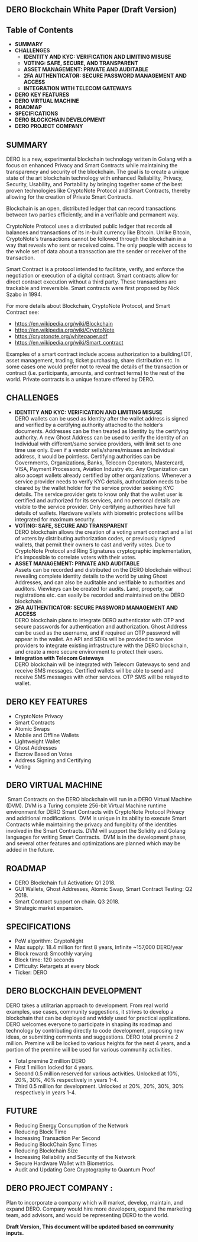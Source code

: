 ## DERO Blockchain White Paper (Draft Version)

## Table of Contents
* **SUMMARY**
* **CHALLENGES**
  * **IDENTITY AND KYC: VERIFICATION AND LIMITING MISUSE**
  * **VOTING: SAFE, SECURE, AND TRANSPARENT** 
  * **ASSET MANAGEMENT: PRIVATE AND AUDITABLE**
  * **2FA AUTHENTICATOR: SECURE PASSWORD MANAGEMENT AND ACCESS**
  * **INTEGRATION WITH TELECOM GATEWAYS**
* **DERO KEY FEATURES**
* **DERO VIRTUAL MACHINE**
* **ROADMAP**
* **SPECIFICATIONS**
* **DERO BLOCKCHAIN DEVELOPMENT**
* **DERO PROJECT COMPANY**

## SUMMARY

  DERO is a new, experimental blockchain technology written in Golang with a focus on enhanced Privacy and Smart Contracts while maintaining the transparency and security of the blockchain. The goal is to create a unique state of the art blockchain technology with enhanced Reliability, Privacy, Security, Usability, and Portability by bringing together some of the best proven technologies like CryptoNote Protocol and Smart Contracts, thereby allowing for the creation of Private Smart Contracts.

  Blockchain is an open, distributed ledger that can record transactions between two parties efficiently, and in a verifiable and permanent way.

  CryptoNote Protocol uses a distributed public ledger that records all balances and transactions of its in-built currency like Bitcoin. Unlike Bitcoin, CryptoNote's transactions cannot be followed through the blockchain in a way that reveals who sent or received coins. The only people with access to the whole set of data about a transaction are the sender or receiver of the transaction.

  Smart Contract is a protocol intended to facilitate, verify, and enforce the negotiation or execution of a digital contract. Smart contracts allow for direct contract execution without a third party. These transactions are trackable and irreversible. Smart contracts were first proposed by Nick Szabo in 1994.

  For more details about Blockchain, CryptoNote Protocol, and Smart Contract see:
  * https://en.wikipedia.org/wiki/Blockchain
  * https://en.wikipedia.org/wiki/CryptoNote
  * https://cryptonote.org/whitepaper.pdf
  * https://en.wikipedia.org/wiki/Smart_contract


Examples of a smart contract include access authorization to a building/IOT, asset management, trading, ticket purchasing, share distribution etc. In some cases one would prefer not to reveal the details of the transaction or contract (i.e. participants, amounts, and contract terms) to the rest of the world.
Private contracts is a unique feature offered by DERO.

## CHALLENGES
* **IDENTITY AND KYC: VERIFICATION AND LIMITING MISUSE**\
    DERO wallets can be used as Identity after the wallet address is signed and verified by a certifying authority attached to the holder’s documents. Addresses can be then treated as Identity by the certifying authority. A new Ghost Address can be used to verify the identity of an Individual with different/same service providers, with limit set to one time use only. Even if a vendor sells/shares/misuses an Individual address, it would be pointless. Certifying authorities can be Governments, Organizations, Banks, Telecom Operators, Mastercard, VISA, Payment Processors, Aviation Industry etc. Any Organization can also accept wallets already certified by other organizations. Whenever a service provider needs to verify KYC details, authorization needs to be cleared by the wallet holder for the service provider seeking KYC details. The service provider gets to know only that the wallet user is certified and authorized for its services, and no personal details are visible to the service provider. Only certifying authorities have full details of wallets. Hardware wallets with biometric protections will be integrated for maximum security.
* **VOTING: SAFE, SECURE AND TRANSPARENT**\
    DERO blockchain allows the creation of a voting smart contract and a list of voters by distributing authorization codes, or previously signed wallets, that permit their owners to cast and verify votes.
      Due to CryptoNote Protocol and Ring Signatures cryptographic implementation, it's impossible to correlate voters with their votes. 
* **ASSET MANAGEMENT: PRIVATE AND AUDITABLE** \
    Assets can be recorded and distributed on the DERO blockchain without revealing complete identity details to the world by using Ghost Addresses, and can also be auditable and verifiable to authorities and auditors. Viewkeys can be created for audits. Land, property, car registrations etc. can easily be recorded and maintained on the DERO blockchain. 
* **2FA AUTHENTICATOR: SECURE PASSWORD MANAGEMENT AND ACCESS**\
	  DERO blockchain plans to integrate DERO authenticator with OTP and secure passwords for authentication and authorization. Ghost Address can be used as the username, and if required an OTP password will appear in the wallet. An API and SDKs will be provided to service providers to integrate existing infrastructure with the DERO blockchain, and create a more secure environment to protect their users.
* **Integration with Telecom Gateways**\
  	DERO blockchain will be integrated with Telecom Gateways to send and receive SMS messages.
Certified wallets will be able to send and receive SMS messages with other services. OTP SMS will be relayed to wallet.

## DERO KEY FEATURES

- CryptoNote Privacy 
- Smart Contracts
- Atomic Swaps
- Mobile and Offline Wallets
- Lightweight Wallet
- Ghost Addresses
- Escrow Based on Votes
- Address Signing and Certifying 
- Voting

## DERO VIRTUAL MACHINE

​    Smart Contracts on the DERO blockchain will run in a DERO Virtual Machine (DVM). DVM is a Turing complete 256-bit Virtual Machine runtime environment for DERO Smart Contracts with CryptoNote Protocol Privacy and additional modifications.
​    DVM is unique in its ability to execute Smart Contracts while maintaining the privacy and fungiblity of the identities involved in the Smart Contracts. DVM will support the Solidity and Golang languages for writing Smart Contracts.
​    DVM is in the development phase, and several other features and optimizations are planned which may be added in the future.

## ROADMAP
* DERO Blockchain full Activation: Q1 2018.
* GUI Wallets, Ghost Addresses, Atomic Swap, Smart Contract Testing: Q2 2018.
* Smart Contract support on chain. Q3 2018. 
* Strategic market expansion.  

## SPECIFICATIONS
* PoW algorithm: CryptoNight
* Max supply: 18.4 million for first 8 years, Infinite ~157,000 DERO/year
* Block reward: Smoothly varying
* Block time: 120 seconds
* Difficulty: Retargets at every block
* Ticker: DERO

## DERO BLOCKCHAIN DEVELOPMENT
   DERO takes a utilitarian approach to development. From real world examples, use cases, community suggestions, it strives to develop a blockchain that can be deployed and widely used for practical applications. DERO welcomes everyone to participate in shaping its roadmap and technology by contributing directly to code development, proposing new ideas, or submitting comments and suggestions.
  DERO total premine 2 million. Premine will be locked to various heights for the next 4 years, and a portion of the premine will be used for various community activities. 
 * Total premine 2 million DERO
 * First 1 million locked for 4 years.
 * Second 0.5 million reserved for various activities. Unlocked at 10%, 20%, 30%, 40% respectively in years 1-4.
 * Third 0.5 million for development. Unlocked at 20%, 20%, 30%, 30% respectively in years 1-4.

## FUTURE
* Reducing Energy Consumption of the Network 
* Reducing Block Time
* Increasing Transaction Per Second
* Reducing BlockChain Sync Times
* Reducing Blockchain Size
* Increasing Reliability and Security of the Network
* Secure Hardware Wallet with Biometrics.
* Audit and Updating Core Cryptography to Quantum Proof

## DERO PROJECT COMPANY :
   Plan to incorporate a company which will market, develop, maintain, and expand DERO.
Company would hire more developers, expand the marketing team, add advisors, and would be representing DERO to the world.

	


**Draft Version, This document will be updated based on community inputs.**
